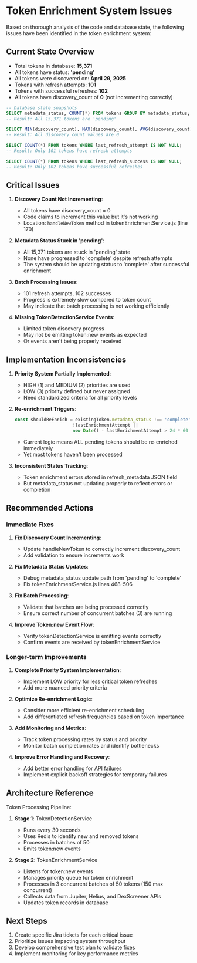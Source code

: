 # Token Enrichment System Issues

Based on thorough analysis of the code and database state, the following issues have been identified in the token enrichment system:

## Current State Overview

- Total tokens in database: **15,371**
- All tokens have status: **'pending'**
- All tokens were discovered on: **April 29, 2025**
- Tokens with refresh attempts: **101** 
- Tokens with successful refreshes: **102**
- All tokens have discovery_count of **0** (not incrementing correctly)

```sql
-- Database state snapshots
SELECT metadata_status, COUNT(*) FROM tokens GROUP BY metadata_status;
-- Result: All 15,371 tokens are 'pending'

SELECT MIN(discovery_count), MAX(discovery_count), AVG(discovery_count) FROM tokens;
-- Result: All discovery_count values are 0

SELECT COUNT(*) FROM tokens WHERE last_refresh_attempt IS NOT NULL;
-- Result: Only 101 tokens have refresh attempts

SELECT COUNT(*) FROM tokens WHERE last_refresh_success IS NOT NULL;
-- Result: Only 102 tokens have successful refreshes
```

## Critical Issues

1. **Discovery Count Not Incrementing**: 
   - All tokens have discovery_count = 0
   - Code claims to increment this value but it's not working
   - Location: `handleNewToken` method in tokenEnrichmentService.js (line 170)

2. **Metadata Status Stuck in 'pending'**:
   - All 15,371 tokens are stuck in 'pending' state
   - None have progressed to 'complete' despite refresh attempts
   - The system should be updating status to 'complete' after successful enrichment

3. **Batch Processing Issues**:
   - 101 refresh attempts, 102 successes
   - Progress is extremely slow compared to token count
   - May indicate that batch processing is not working efficiently

4. **Missing TokenDetectionService Events**:
   - Limited token discovery progress
   - May not be emitting token:new events as expected
   - Or events aren't being properly received

## Implementation Inconsistencies

1. **Priority System Partially Implemented**:
   - HIGH (1) and MEDIUM (2) priorities are used
   - LOW (3) priority defined but never assigned
   - Need standardized criteria for all priority levels

2. **Re-enrichment Triggers**:
   ```javascript
   const shouldReEnrich = existingToken.metadata_status !== 'complete' || 
                         !lastEnrichmentAttempt ||
                         new Date() - lastEnrichmentAttempt > 24 * 60 * 60 * 1000;
   ```
   - Current logic means ALL pending tokens should be re-enriched immediately
   - Yet most tokens haven't been processed

3. **Inconsistent Status Tracking**:
   - Token enrichment errors stored in refresh_metadata JSON field
   - But metadata_status not updating properly to reflect errors or completion

## Recommended Actions

### Immediate Fixes

1. **Fix Discovery Count Incrementing**:
   - Update handleNewToken to correctly increment discovery_count
   - Add validation to ensure increments work

2. **Fix Metadata Status Updates**:
   - Debug metadata_status update path from 'pending' to 'complete'
   - Fix tokenEnrichmentService.js lines 468-506

3. **Fix Batch Processing**:
   - Validate that batches are being processed correctly
   - Ensure correct number of concurrent batches (3) are running

4. **Improve Token:new Event Flow**:
   - Verify tokenDetectionService is emitting events correctly
   - Confirm events are received by tokenEnrichmentService

### Longer-term Improvements

1. **Complete Priority System Implementation**:
   - Implement LOW priority for less critical token refreshes
   - Add more nuanced priority criteria

2. **Optimize Re-enrichment Logic**:
   - Consider more efficient re-enrichment scheduling
   - Add differentiated refresh frequencies based on token importance

3. **Add Monitoring and Metrics**:
   - Track token processing rates by status and priority
   - Monitor batch completion rates and identify bottlenecks

4. **Improve Error Handling and Recovery**:
   - Add better error handling for API failures
   - Implement explicit backoff strategies for temporary failures

## Architecture Reference

Token Processing Pipeline:
1. **Stage 1**: TokenDetectionService 
   - Runs every 30 seconds
   - Uses Redis to identify new and removed tokens
   - Processes in batches of 50
   - Emits token:new events

2. **Stage 2**: TokenEnrichmentService
   - Listens for token:new events
   - Manages priority queue for token enrichment
   - Processes in 3 concurrent batches of 50 tokens (150 max concurrent)
   - Collects data from Jupiter, Helius, and DexScreener APIs
   - Updates token records in database

## Next Steps

1. Create specific Jira tickets for each critical issue
2. Prioritize issues impacting system throughput
3. Develop comprehensive test plan to validate fixes
4. Implement monitoring for key performance metrics